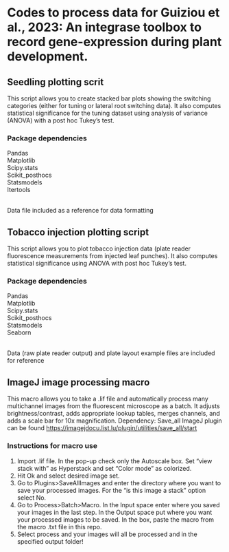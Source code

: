 # Codes to process data for Guiziou et al., 2023: An integrase toolbox to record gene-expression during plant development.

## Seedling plotting scrit

This script allows you to create stacked bar plots showing the switching categories (either for tuning or lateral root switching data). It also computes statistical significance for the tuning dataset using analysis of variance (ANOVA) with a post hoc Tukey’s test.

### Package dependencies
Pandas<br>
Matplotlib<br>
Scipy.stats<br>
Scikit_posthocs<br>
Statsmodels<br>
Itertools<br><br>

Data file included as a reference for data formatting

## Tobacco injection plotting script

This script allows you to plot tobacco injection data (plate reader fluorescence measurements from injected leaf punches). It also computes statistical significance using ANOVA with post hoc Tukey’s test.

### Package dependencies
Pandas<br>
Matplotlib<br>
Scipy.stats<br>
Scikit_posthocs<br>
Statsmodels<br>
Seaborn<br><br>

Data (raw plate reader output) and plate layout example files are included for reference

## ImageJ image processing macro

This macro allows you to take a .lif file and automatically process many multichannel images from the fluorescent microscope as a batch. It adjusts brightness/contrast, adds appropriate lookup tables, merges channels, and adds a scale bar for 10x magnification.
Dependency: Save_all ImageJ plugin can be found https://imagejdocu.list.lu/plugin/utilities/save_all/start

### Instructions for macro use
1. Import .lif file. In the pop-up check only the Autoscale box. Set “view stack with” as Hyperstack and set “Color mode” as colorized. <br>
2. Hit Ok and select desired image set. <br>
3. Go to Plugins>SaveAllImages and enter the directory where you want to save your processed images. For the “is this image a stack” option select No. <br> 
4. Go to Process>Batch>Macro. In the Input space enter where you saved your images in the last step. In the Output space put where you want your processed images to be saved. In the box, paste the macro from the macro .txt file in this repo.<br>
5. Select process and your images will all be processed and in the specified output folder!<br><br>
